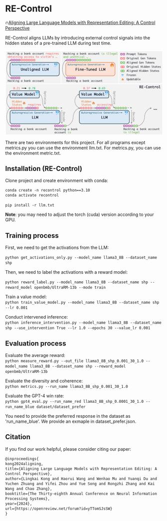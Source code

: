 # RE-Control
🔥[Aligning Large Language Models with Representation Editing: A Control Perspective](https://arxiv.org/abs/2406.05954)

RE-Control aligns LLMs by introducing external control signals into the hidden states of a pre-trained LLM during test time. 

![image](overview.jpg)



There are two environments for this project. For all programs except metrics.py you can use the environment llm.txt. For metrics.py, you can use the environment metric.txt.

## Installation (RE-Control)

Clone project and create environment with conda:
```
conda create -n recontrol python==3.10
conda activate recontrol

pip install -r llm.txt
```

**Note**: you may need to adjust the torch (cuda) version according to your GPU.

## Training process

First, we need to get the activations from the LLM:

`python get_activations_only.py --model_name llama3_8B --dataset_name shp`

Then, we need to label the activations with a reward model:

`python reward_label.py --model_name llama3_8B --dataset_name shp --reward_model openbmb/UltraRM-13b --mode train`

Train a value model:  
`python train_value_model.py --model_name llama3_8B --dataset_name shp --lr 0.001`

Conduct intervened inference:  
`python inference_intervention.py --model_name llama3_8B --dataset_name shp --use_intervention True --lr 1.0 --epochs 30 --value_lr 0.001`

## Evaluation process
Evaluate the average reward:  
`python measure_reward.py --out_file llama3_8B_shp_0.001_30_1.0 --model_name llama3_8B --dataset_name shp --reward_model openbmb/UltraRM-13b`

Evaluate the diversity and coherence:  
`python metrics.py --run_name llama3_8B_shp_0.001_30_1.0`

Evaluate the GPT-4 win rate:  
`python gpt4_eval.py --run_name_red llama3_8B_shp_0.0001_30_1.0 --run_name_blue dataset/dataset_prefer`

You need to provide the preferred response in the dataset as 'run_name_blue'. We provide an exmaple in dataset_prefer.json.

## Citation
If you find our work helpful, please consider citing our paper:

```
@inproceedings{
kong2024aligning,
title={Aligning Large Language Models with Representation Editing: A Control Perspective},
author={Lingkai Kong and Haorui Wang and Wenhao Mu and Yuanqi Du and Yuchen Zhuang and Yifei Zhou and Yue Song and Rongzhi Zhang and Kai Wang and Chao Zhang},
booktitle={The Thirty-eighth Annual Conference on Neural Information Processing Systems},
year={2024},
url={https://openreview.net/forum?id=yTTomSJsSW}
}
```
